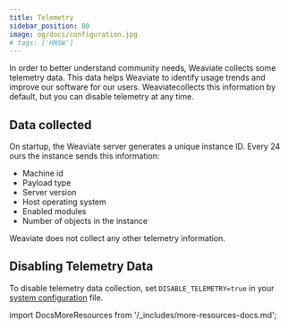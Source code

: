 ```yaml
---
title: Telemetry
sidebar_position: 80
image: og/docs/configuration.jpg
# tags: ['HNSW']
---
```


In order to better understand community needs, Weaviate collects some telemetry data. This data helps Weaviate to identify usage trends and improve our software for our users. Weaviatecollects this information by default, but you can disable telemetry at any time.

## Data collected

On startup, the Weaviate server generates a unique instance ID. Every 24 ours the instance sends this information:

- Machine id
- Payload type
- Server version
- Host operating system
- Enabled modules
- Number of objects in the instance

Weaviate does not collect any other telemetry information.

## Disabling Telemetry Data

To disable telemetry data collection, set `DISABLE_TELEMETRY=true` in your [system configuration](./env-vars.md) file.

import DocsMoreResources from '/_includes/more-resources-docs.md';

<DocsMoreResources />
